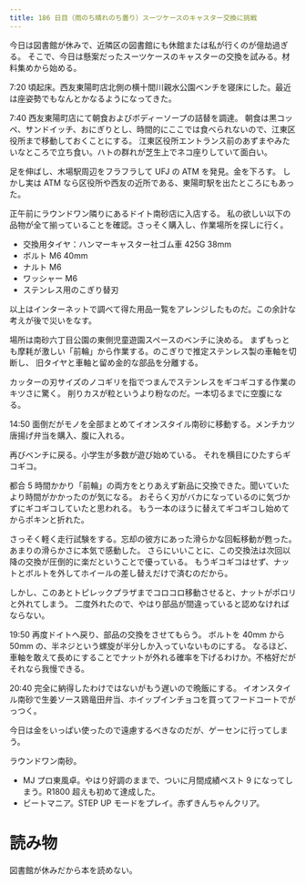 ```yaml
---
title: 186 日目（雨のち晴れのち曇り）スーツケースのキャスター交換に挑戦
---
```


今日は図書館が休みで、近隣区の図書館にも休館または私が行くのが億劫過ぎる。
そこで、今日は懸案だったスーツケースのキャスターの交換を試みる。材料集めから始める。

7:20 頃起床。西友東陽町店北側の横十間川親水公園ベンチを寝床にした。最近は座姿勢でもなんとかなるようになってきた。

7:40 西友東陽町店にて朝食およびボディーソープの詰替を調達。
朝食は黒コッペ、サンドイッチ、おにぎりとし、時間的にここでは食べられないので、江東区役所まで移動しておくことにする。
江東区役所エントランス前のあずまやみたいなところで立ち食い。ハトの群れが芝生上でネコ座りしていて面白い。

足を伸ばし、木場駅周辺をフラフラして UFJ の ATM を発見。金を下ろす。
しかし実は ATM なら区役所や西友の近所である、東陽町駅を出たところにもあった。

正午前にラウンドワン隣りにあるドイト南砂店に入店する。
私の欲しい以下の品物が全て揃っていることを確認。さっそく購入し、作業場所を探しに行く。
* 交換用タイヤ：ハンマーキャスター社ゴム車 425G 38mm
* ボルト M6 40mm
* ナルト M6
* ワッシャー M6
* ステンレス用のこぎり替刃

以上はインターネットで調べて得た用品一覧をアレンジしたものだ。この余計な考えが後で災いをなす。

場所は南砂六丁目公園の東側児童遊園スペースのベンチに決める。
まずもっとも摩耗が激しい「前輪」から作業する。のこぎりで推定ステンレス製の車軸を切断し、
旧タイヤと車軸と留め金的な部品を分離する。

カッターの刃サイズのノコギリを指でつまんでステンレスをギコギコする作業のキツさに驚く。
削りカスが粒というより粉なのだ。一本切るまでに空腹になる。

14:50 面倒だがモノを全部まとめてイオンスタイル南砂に移動する。メンチカツ唐揚げ弁当を購入、腹に入れる。

再びベンチに戻る。小学生が多数が遊び始めている。
それを横目にひたすらギコギコ。

都合 5 時間かかり「前輪」の両方をとりあえず新品に交換できた。聞いていたより時間がかかったのが気になる。
おそらく刃がバカになっているのに気づかずにギコギコしていたと思われる。
もう一本のほうに替えてギコギコし始めてからポキンと折れた。

さっそく軽く走行試験をする。忘却の彼方にあった滑らかな回転移動が甦った。あまりの滑らかさに本気で感動した。
さらにいいことに、この交換法は次回以降の交換が圧倒的に楽だということで優っている。
もうギコギコはせず、ナットとボルトを外してホイールの差し替えだけで済むのだから。

しかし、このあとトピレックプラザまでコロコロ移動させると、ナットがポロリと外れてしまう。
二度外れたので、やはり部品が間違っていると認めなければならない。

19:50 再度ドイトへ戻り、部品の交換をさせてもらう。
ボルトを 40mm から 50mm の、半ネジという螺旋が半分しか入っていないものにする。
なるほど、車軸を敢えて長めにすることでナットが外れる確率を下げるわけか。不格好だがそれなら我慢できる。

20:40 完全に納得したわけではないがもう遅いので晩飯にする。
イオンスタイル南砂で生姜ソース鶏竜田弁当、ホイップインチョコを買ってフードコートでがっつく。

今日は金をいっぱい使ったので遠慮するべきなのだが、ゲーセンに行ってしまう。

ラウンドワン南砂。
* MJ プロ東風卓。やはり好調のままで、ついに月間成績ベスト 9 になってしまう。R1800 超えも初めて達成した。
* ビートマニア。STEP UP モードをプレイ。赤ずきんちゃんクリア。

# 読み物

図書館が休みだから本を読めない。

